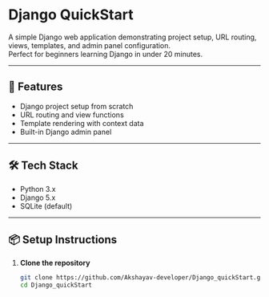 # Django QuickStart

A simple Django web application demonstrating project setup, URL routing, views, templates, and admin panel configuration.  
Perfect for beginners learning Django in under 20 minutes.

---

## 🚀 Features
- Django project setup from scratch
- URL routing and view functions
- Template rendering with context data
- Built-in Django admin panel

---

## 🛠 Tech Stack
- Python 3.x
- Django 5.x
- SQLite (default)

---

## 📦 Setup Instructions

1. **Clone the repository**
   ```bash
   git clone https://github.com/Akshayav-developer/Django_quickStart.git
   cd Django_quickStart
